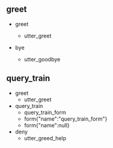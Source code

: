 ## greet
* greet
  - utter_greet

* bye
  - utter_goodbye

## query_train
* greet
    - utter_greet
* query_train
    - query_train_form
    - form{"name":"query_train_form"}
    - form{"name":null}
* deny
  - utter_greed_help